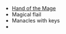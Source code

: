 - [Hand of the Mage](https://2e.aonprd.com/Equipment.aspx?ID=440)
- Magical flail
- Manacles with keys
- 
